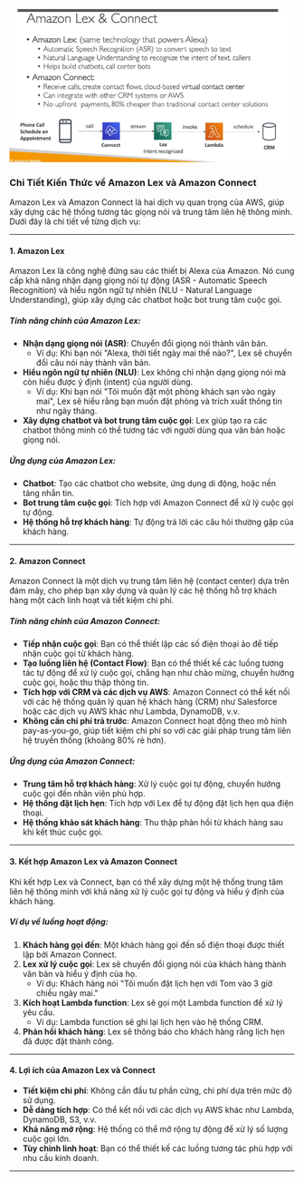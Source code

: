 ![alt text](lex-connect.png)

### Chi Tiết Kiến Thức về Amazon Lex và Amazon Connect

Amazon Lex và Amazon Connect là hai dịch vụ quan trọng của AWS, giúp xây dựng các hệ thống tương tác giọng nói và trung tâm liên hệ thông minh. Dưới đây là chi tiết về từng dịch vụ:

---

#### **1. Amazon Lex**

Amazon Lex là công nghệ đứng sau các thiết bị Alexa của Amazon. Nó cung cấp khả năng nhận dạng giọng nói tự động (ASR - Automatic Speech Recognition) và hiểu ngôn ngữ tự nhiên (NLU - Natural Language Understanding), giúp xây dựng các chatbot hoặc bot trung tâm cuộc gọi.

##### **Tính năng chính của Amazon Lex:**

- **Nhận dạng giọng nói (ASR)**: Chuyển đổi giọng nói thành văn bản.
  - Ví dụ: Khi bạn nói "Alexa, thời tiết ngày mai thế nào?", Lex sẽ chuyển đổi câu nói này thành văn bản.
- **Hiểu ngôn ngữ tự nhiên (NLU)**: Lex không chỉ nhận dạng giọng nói mà còn hiểu được ý định (intent) của người dùng.
  - Ví dụ: Khi bạn nói "Tôi muốn đặt một phòng khách sạn vào ngày mai", Lex sẽ hiểu rằng bạn muốn đặt phòng và trích xuất thông tin như ngày tháng.
- **Xây dựng chatbot và bot trung tâm cuộc gọi**: Lex giúp tạo ra các chatbot thông minh có thể tương tác với người dùng qua văn bản hoặc giọng nói.

##### **Ứng dụng của Amazon Lex:**

- **Chatbot**: Tạo các chatbot cho website, ứng dụng di động, hoặc nền tảng nhắn tin.
- **Bot trung tâm cuộc gọi**: Tích hợp với Amazon Connect để xử lý cuộc gọi tự động.
- **Hệ thống hỗ trợ khách hàng**: Tự động trả lời các câu hỏi thường gặp của khách hàng.

---

#### **2. Amazon Connect**

Amazon Connect là một dịch vụ trung tâm liên hệ (contact center) dựa trên đám mây, cho phép bạn xây dựng và quản lý các hệ thống hỗ trợ khách hàng một cách linh hoạt và tiết kiệm chi phí.

##### **Tính năng chính của Amazon Connect:**

- **Tiếp nhận cuộc gọi**: Bạn có thể thiết lập các số điện thoại ảo để tiếp nhận cuộc gọi từ khách hàng.
- **Tạo luồng liên hệ (Contact Flow)**: Bạn có thể thiết kế các luồng tương tác tự động để xử lý cuộc gọi, chẳng hạn như chào mừng, chuyển hướng cuộc gọi, hoặc thu thập thông tin.
- **Tích hợp với CRM và các dịch vụ AWS**: Amazon Connect có thể kết nối với các hệ thống quản lý quan hệ khách hàng (CRM) như Salesforce hoặc các dịch vụ AWS khác như Lambda, DynamoDB, v.v.
- **Không cần chi phí trả trước**: Amazon Connect hoạt động theo mô hình pay-as-you-go, giúp tiết kiệm chi phí so với các giải pháp trung tâm liên hệ truyền thống (khoảng 80% rẻ hơn).

##### **Ứng dụng của Amazon Connect:**

- **Trung tâm hỗ trợ khách hàng**: Xử lý cuộc gọi tự động, chuyển hướng cuộc gọi đến nhân viên phù hợp.
- **Hệ thống đặt lịch hẹn**: Tích hợp với Lex để tự động đặt lịch hẹn qua điện thoại.
- **Hệ thống khảo sát khách hàng**: Thu thập phản hồi từ khách hàng sau khi kết thúc cuộc gọi.

---

#### **3. Kết hợp Amazon Lex và Amazon Connect**

Khi kết hợp Lex và Connect, bạn có thể xây dựng một hệ thống trung tâm liên hệ thông minh với khả năng xử lý cuộc gọi tự động và hiểu ý định của khách hàng.

##### **Ví dụ về luồng hoạt động:**

1. **Khách hàng gọi đến**: Một khách hàng gọi đến số điện thoại được thiết lập bởi Amazon Connect.
2. **Lex xử lý cuộc gọi**: Lex sẽ chuyển đổi giọng nói của khách hàng thành văn bản và hiểu ý định của họ.
   - Ví dụ: Khách hàng nói "Tôi muốn đặt lịch hẹn với Tom vào 3 giờ chiều ngày mai."
3. **Kích hoạt Lambda function**: Lex sẽ gọi một Lambda function để xử lý yêu cầu.
   - Ví dụ: Lambda function sẽ ghi lại lịch hẹn vào hệ thống CRM.
4. **Phản hồi khách hàng**: Lex sẽ thông báo cho khách hàng rằng lịch hẹn đã được đặt thành công.

---

#### **4. Lợi ích của Amazon Lex và Connect**

- **Tiết kiệm chi phí**: Không cần đầu tư phần cứng, chi phí dựa trên mức độ sử dụng.
- **Dễ dàng tích hợp**: Có thể kết nối với các dịch vụ AWS khác như Lambda, DynamoDB, S3, v.v.
- **Khả năng mở rộng**: Hệ thống có thể mở rộng tự động để xử lý số lượng cuộc gọi lớn.
- **Tùy chỉnh linh hoạt**: Bạn có thể thiết kế các luồng tương tác phù hợp với nhu cầu kinh doanh.

---
